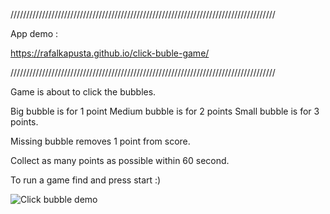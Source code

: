 ////////////////////////////////////////////////////////////////////////////////////

App demo : 

https://rafalkapusta.github.io/click-buble-game/

////////////////////////////////////////////////////////////////////////////////////

Game is about to click the bubbles. 

Big bubble is for 1 point
Medium bubble is for 2 points
Small bubble is for 3 points. 

Missing bubble removes 1 point from score. 

Collect as many points as possible within 60 second. 

To run a game find and press start :)

![Click bubble demo](clickBubble.gif)
